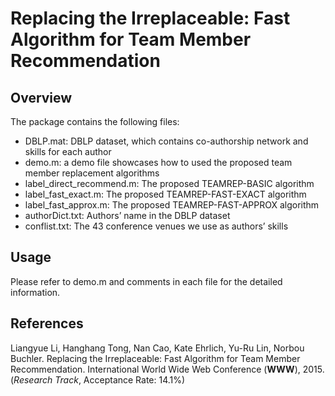 # Replacing the Irreplaceable: Fast Algorithm for Team Member Recommendation

## Overview

The package contains the following files:
- DBLP.mat: DBLP dataset, which contains co-authorship network and skills for each author
- demo.m: a demo file showcases how to used the proposed team member replacement algorithms
- label_direct_recommend.m: The proposed TEAMREP-BASIC algorithm
- label_fast_exact.m: The proposed TEAMREP-FAST-EXACT algorithm
- label_fast_approx.m: The proposed TEAMREP-FAST-APPROX algorithm
- authorDict.txt: Authors’ name in the DBLP dataset
- conflist.txt: The 43 conference venues we use as authors’ skills


## Usage
Please refer to demo.m and comments in each file for the detailed information. 

## References
Liangyue Li, Hanghang Tong, Nan Cao, Kate Ehrlich, Yu-Ru Lin, Norbou Buchler. Replacing the Irreplaceable: Fast Algorithm for Team Member Recommendation. International World Wide Web Conference (**WWW**), 2015. (*Research Track*, Acceptance Rate: 14.1%) 
